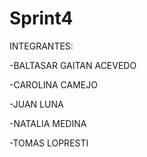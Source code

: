 # Sprint4
INTEGRANTES:

-BALTASAR GAITAN ACEVEDO

-CAROLINA CAMEJO

-JUAN LUNA

-NATALIA MEDINA

-TOMAS LOPRESTI

